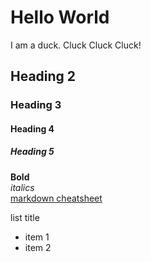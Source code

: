# Hello World

I am a duck. Cluck Cluck Cluck!

## Heading 2
### Heading 3
#### Heading 4
##### Heading 5
**Bold**<br/>
*italics* <br/>
[markdown cheatsheet](https://github.com/adam-p/markdown-here/wiki/Markdown-Cheatsheet) <br/>

list title
- item 1 
- item 2
